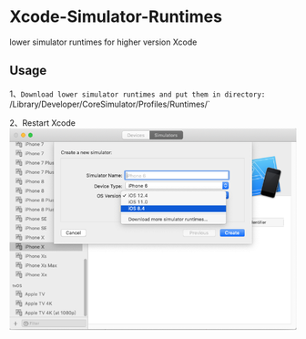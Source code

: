# Xcode-Simulator-Runtimes
lower simulator runtimes for higher version Xcode

## Usage

1、`Download lower simulator runtimes and put them in directory:
`/Library/Developer/CoreSimulator/Profiles/Runtimes/`

2、Restart Xcode
![](create-lower-version-simulator.png)
